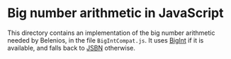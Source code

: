 Big number arithmetic in JavaScript
===================================

This directory contains an implementation of the big number arithmetic
needed by Belenios, in the file `BigIntCompat.js`. It uses
[BigInt](https://tc39.es/ecma262/#sec-bigint-objects) if it is
available, and falls back to
[JSBN](http://www-cs-students.stanford.edu/~tjw/jsbn/) otherwise.
